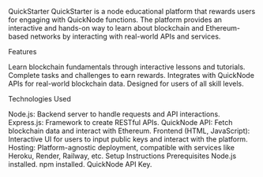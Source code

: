 QuickStarter
QuickStarter is a node educational platform that rewards users for engaging with QuickNode functions. The platform provides an interactive and hands-on way to learn about blockchain and Ethereum-based networks by interacting with real-world APIs and services.

Features

Learn blockchain fundamentals through interactive lessons and tutorials.
Complete tasks and challenges to earn rewards.
Integrates with QuickNode APIs for real-world blockchain data.
Designed for users of all skill levels.

Technologies Used

Node.js: Backend server to handle requests and API interactions.
Express.js: Framework to create RESTful APIs.
QuickNode API: Fetch blockchain data and interact with Ethereum.
Frontend (HTML, JavaScript): Interactive UI for users to input public keys and interact with the platform.
Hosting: Platform-agnostic deployment, compatible with services like Heroku, Render, Railway, etc.
Setup Instructions
Prerequisites
Node.js installed.
npm installed.
QuickNode API Key.
